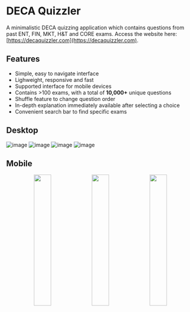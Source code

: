 # DECA Quizzler
A minimalistic DECA quizzing application which contains questions from past ENT, FIN, MKT, H&T and CORE exams. Access the website here: [https://decaquizzler.com](https://decaquizzler.com).

## Features
- Simple, easy to navigate interface
- Lighweight, responsive and fast
- Supported interface for mobile devices
- Contains >100 exams, with a total of **10,000+** unique questions
- Shuffle feature to change question order
- In-depth explanation immediately available after selecting a choice
- Convenient search bar to find specific exams

## Desktop
![image](https://github.com/user-attachments/assets/474563fb-571f-4ecc-b7fe-4003f0ae3529)
![image](https://github.com/user-attachments/assets/9cb20880-ef14-42ab-b11b-689fad931c8b)
![image](https://github.com/user-attachments/assets/93144972-9781-45a6-8551-69eb44ccc5e7)
![image](https://github.com/user-attachments/assets/b25e71f6-5b30-4ffe-8780-907c77928cc6)

## Mobile
<p align="middle">
  <img src="https://github.com/user-attachments/assets/8ed4cc8c-ddc7-44fc-a463-8defa3344861" width="30%"/>
  <img src="https://github.com/user-attachments/assets/3acb1181-412e-46e8-a45a-13dc02cea2cf" width="30%"/> 
  <img src="https://github.com/user-attachments/assets/4af2d3b1-d553-4d9b-839f-5bc9bbdc8b3c" width="30%"/>
</p>


